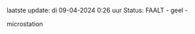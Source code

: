 laatste update: 
di 09-04-2024  0:26   uur 
Status: FAALT - geel - 
<div class="service Y">microstation</div>